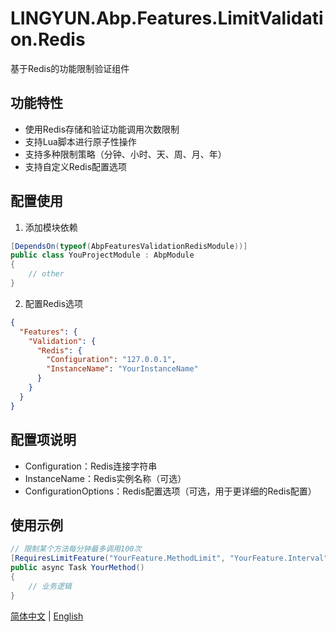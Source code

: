 # LINGYUN.Abp.Features.LimitValidation.Redis

基于Redis的功能限制验证组件

## 功能特性

* 使用Redis存储和验证功能调用次数限制
* 支持Lua脚本进行原子性操作
* 支持多种限制策略（分钟、小时、天、周、月、年）
* 支持自定义Redis配置选项

## 配置使用

1. 添加模块依赖

```csharp
[DependsOn(typeof(AbpFeaturesValidationRedisModule))]
public class YouProjectModule : AbpModule
{
    // other
}
```

2. 配置Redis选项

```json
{
  "Features": {
    "Validation": {
      "Redis": {
        "Configuration": "127.0.0.1",
        "InstanceName": "YourInstanceName"
      }
    }
  }
}
```

## 配置项说明

* Configuration：Redis连接字符串
* InstanceName：Redis实例名称（可选）
* ConfigurationOptions：Redis配置选项（可选，用于更详细的Redis配置）

## 使用示例

```csharp
// 限制某个方法每分钟最多调用100次
[RequiresLimitFeature("YourFeature.MethodLimit", "YourFeature.Interval", LimitPolicy.Minute)]
public async Task YourMethod()
{
    // 业务逻辑
}
```

[简体中文](./README.md) | [English](./README.EN.md)
